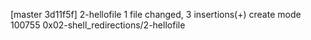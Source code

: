 [master 3d11f5f] 2-hellofile
 1 file changed, 3 insertions(+)
 create mode 100755 0x02-shell_redirections/2-hellofile

